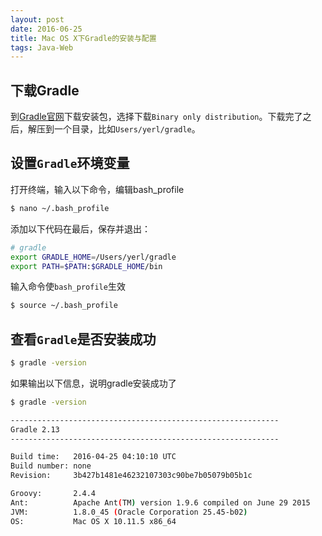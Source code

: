 ```yaml
---
layout: post
date: 2016-06-25
title: Mac OS X下Gradle的安装与配置
tags: Java-Web
---
```


## 下载Gradle
到[Gradle官网](http://gradle.org/download)下载安装包，选择下载`Binary only distribution`。下载完了之后，解压到一个目录，比如`Users/yerl/gradle`。

## 设置`Gradle`环境变量
打开终端，输入以下命令，编辑bash_profile

```bash
$ nano ~/.bash_profile
```
添加以下代码在最后，保存并退出：

```bash
# gradle
export GRADLE_HOME=/Users/yerl/gradle 
export PATH=$PATH:$GRADLE_HOME/bin
```

输入命令使`bash_profile`生效

```bash
$ source ~/.bash_profile
```

## 查看`Gradle`是否安装成功

```bash
$ gradle -version
```
如果输出以下信息，说明gradle安装成功了

```bash
$ gradle -version

------------------------------------------------------------
Gradle 2.13
------------------------------------------------------------

Build time:   2016-04-25 04:10:10 UTC
Build number: none
Revision:     3b427b1481e46232107303c90be7b05079b05b1c

Groovy:       2.4.4
Ant:          Apache Ant(TM) version 1.9.6 compiled on June 29 2015
JVM:          1.8.0_45 (Oracle Corporation 25.45-b02)
OS:           Mac OS X 10.11.5 x86_64
```